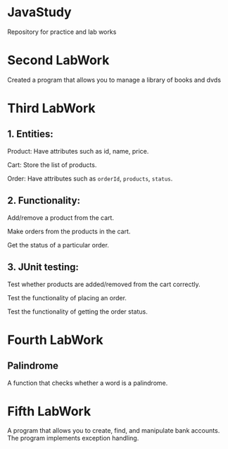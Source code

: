 # JavaStudy
Repository for practice and lab works
# Second LabWork
Created a program that allows you to manage a library of books and dvds
# Third LabWork
## 1. Entities:

Product: Have attributes such as id, name, price.

Cart: Store the list of products.

Order: Have attributes such as `orderId`, `products`, `status`.

## 2. Functionality:
Add/remove a product from the cart.

Make orders from the products in the cart.

Get the status of a particular order.

## 3.  JUnit testing:
Test whether products are added/removed from the cart correctly.

Test the functionality of placing an order.

Test the functionality of getting the order status. 

# Fourth LabWork

## Palindrome
A function that checks whether a word is a palindrome.

# Fifth LabWork
A program that allows you to create, find, and manipulate bank accounts. 
The program implements exception handling.
